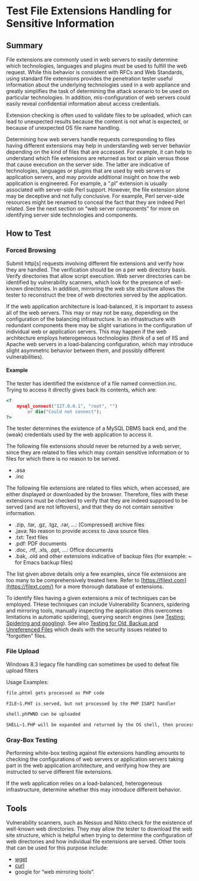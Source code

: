 # Test File Extensions Handling for Sensitive Information

## Summary

File extensions are commonly used in web servers to easily determine which technologies, languages and plugins must be used to fulfill the web request. While this behavior is consistent with RFCs and Web Standards, using standard file extensions provides the penetration tester useful information about the underlying technologies used in a web appliance and greatly simplifies the task of determining the attack scenario to be used on particular technologies. In addition, mis-configuration of web servers could easily reveal confidential information about access credentials.

Extension checking is often used to validate files to be uploaded, which can lead to unexpected results because the content is not what is expected, or because of unexpected OS file name handling.

Determining how web servers handle requests corresponding to files having different extensions may help in understanding web server behavior depending on the kind of files that are accessed. For example, it can help to understand which file extensions are returned as text or plain versus those that cause execution on the server side. The latter are indicative of technologies, languages or plugins that are used by web servers or application servers, and may provide additional insight on how the web application is engineered. For example, a “.pl” extension is usually associated with server-side Perl support. However, the file extension alone may be deceptive and not fully conclusive. For example, Perl server-side resources might be renamed to conceal the fact that they are indeed Perl related. See the next section on “web server components” for more on identifying server side technologies and components.

## How to Test

### Forced Browsing

Submit http[s] requests involving different file extensions and verify how they are handled. The verification should be on a per web directory basis. Verify directories that allow script execution. Web server directories can be identified by vulnerability scanners, which look for the presence of well-known directories. In addition, mirroring the web site structure allows the tester to reconstruct the tree of web directories served by the application.

If the web application architecture is load-balanced, it is important to assess all of the web servers. This may or may not be easy, depending on the configuration of the balancing infrastructure. In an infrastructure with redundant components there may be slight variations in the configuration of individual web or application servers. This may happen if the web architecture employs heterogeneous technologies (think of a set of IIS and Apache web servers in a load-balancing configuration, which may introduce slight asymmetric behavior between them, and possibly different vulnerabilities).

#### Example

The tester has identified the existence of a file named connection.inc. Trying to access it directly gives back its contents, which are:

```php
<?
    mysql_connect("127.0.0.1", "root", "")
        or die("Could not connect");
?>
```

The tester determines the existence of a MySQL DBMS back end, and the (weak) credentials used by the web application to access it.

The following file extensions should never be returned by a web server, since they are related to files which may contain sensitive information or to files for which there is no reason to be served.

- .asa
- .inc

The following file extensions are related to files which, when accessed, are either displayed or downloaded by the browser. Therefore, files with these extensions must be checked to verify that they are indeed supposed to be served (and are not leftovers), and that they do not contain sensitive information.

- .zip, .tar, .gz, .tgz, .rar, ...: (Compressed) archive files
- .java: No reason to provide access to Java source files
- .txt: Text files
- .pdf: PDF documents
- .doc, .rtf, .xls, .ppt, ...: Office documents
- .bak, .old and other extensions indicative of backup files (for example: \~ for Emacs backup files)

The list given above details only a few examples, since file extensions are too many to be comprehensively treated here. Refer to [https://filext.com](https://filext.com/) for a more thorough database of extensions.

To identify files having a given extensions a mix of techniques can be employed. THese techniques can include Vulnerability Scanners, spidering and mirroring tools, manually inspecting the application (this overcomes limitations in automatic spidering), querying search engines (see [Testing: Spidering and googling](../4.2.1_Conduct_Search_Engine_Discovery_Reconnaissance_for_Information_Leakage_WSTG-INFO-001.md)). See also [Testing for Old, Backup and Unreferenced Files](4.3.3_Test_File_Extensions_Handling_for_Sensitive_Information_WSTG-CONFIG-003.md) which deals with the security issues related to “forgotten” files.

### File Upload

Windows 8.3 legacy file handling can sometimes be used to defeat file upload filters

Usage Examples:

```txt
file.phtml gets processed as PHP code

FILE~1.PHT is served, but not processed by the PHP ISAPI handler

shell.phPWND can be uploaded

SHELL~1.PHP will be expanded and returned by the OS shell, then processed by the PHP ISAPI handler
```

### Gray-Box Testing

Performing white-box testing against file extensions handling amounts to checking the configurations of web servers or application servers taking part in the web application architecture, and verifying how they are instructed to serve different file extensions.

If the web application relies on a load-balanced, heterogeneous infrastructure, determine whether this may introduce different behavior.

## Tools

Vulnerability scanners, such as Nessus and Nikto check for the existence of well-known web directories. They may allow the tester to download the web site structure, which is helpful when trying to determine the configuration of web directories and how individual file extensions are served. Other tools that can be used for this purpose include:

- [wget](https://www.gnu.org/software/wget)
- [curl](https://curl.haxx.se)
- google for “web mirroring tools”.
